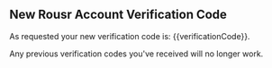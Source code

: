 ## New Rousr Account Verification Code

As requested your new verification code is: {{verificationCode}}. 

Any previous verification codes you've received will no longer work.

